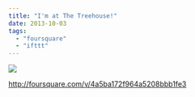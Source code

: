 ```yaml
---
title: "I'm at The Treehouse!"
date: 2013-10-03
tags: 
  - "foursquare"
  - "ifttt"
---
```


![](images/staticmap?center=37.424213,-122.17118&zoom=16&size=710x440&maptype=roadmap&sensor=false&markers=color:red%7C37.424213,-122.17118)  
  
http://foursquare.com/v/4a5ba172f964a5208bbb1fe3
